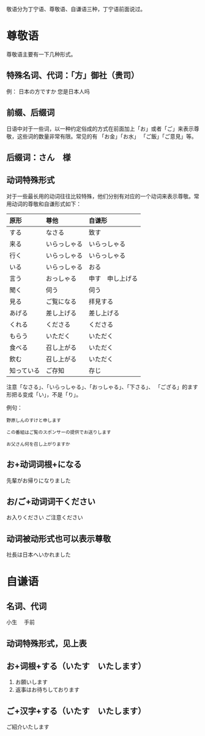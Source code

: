敬语分为丁宁语、尊敬语、自谦语三种，丁宁语前面说过。

# 尊敬语

尊敬语主要有一下几种形式。

## 特殊名词、代词：「方」御社（贵司）

例：
日本の方ですか
您是日本人吗


## 前缀、后缀词

日语中对于一些词，以一种约定俗成的方式在前面加上「お」或者「ご」来表示尊敬，这些词的数量非常有限。常见的有 「お金」「お水」 「ご飯」「ご意見」等。

## 后缀词：さん　様

## 动词特殊形式

对于一些最长用的动词往往比较特殊，他们分别有对应的一个动词来表示尊敬。常用动词的尊敬和自谦形式如下：

| 原形 | 尊他 | 自谦形 |
| :--- | :--- | :--- |
| する | なさる | 致す |
| 来る | いらっしゃる | いらっしゃる |
| 行く | いらっしゃる | いらっしゃる |
| いる | いらっしゃる | おる |
| 言う | おっしゃる | 申す　申し上げる |
| 聞く | 伺う | 伺う |
| 見る | ご覧になる | 拝見する |
| あげる | 差し上げる | 差し上げる |
| くれる | くださる | くださる |
| もらう | いただく | いただく |
| 食べる | 召し上がる | いただく |
| 飲む | 召し上がる | いただく |
| 知っている | ご存知 | 存じ |


注意「なさる」、「いらっしゃる」、「おっしゃる」、「下さる」、 「ござる」的ます形把る变成「い」，不是「り」。

例句： 

	野原しんのすけと申します

	この番組はご覧のスポンサーの提供でお送りします

	お父さん何を召し上がりますか

## お+动词词根+になる

   先輩がお帰りになりました 

## お/ご+动词词干ください

   お入りください
   ご注意ください

## 动词被动形式也可以表示尊敬

   社長は日本へいかれました

# 自谦语 

## 名词、代词
小生　
手前

## 动词特殊形式，见上表

## お+词根+する（いたす　いたします）
   
   1. お願いします
   2. 返事はお待ちしております

## ご+汉字+する（いたす　いたします）

   ご紹介いたします

